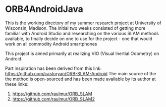 # ORB4AndroidJava
This is the working directory of my summer research project at University of Wisconsin, Madison.
The initial two weeks consisted of getting more familiar with Android Studio and researching on the various SLAM methods available, to finally decide on one to use for the project - one that would work on all commodity Android smartphones

This project is aimed primarily at realizing VIO (Visual Inertial Odometry) on Android.

Part inspiration has been derived from this link:
https://github.com/castoryan/ORB-SLAM-Android 
The main source of the the method is open-sourced and has been made available by its author at these links:
1. https://github.com/raulmur/ORB_SLAM
2. https://github.com/raulmur/ORB_SLAM2
